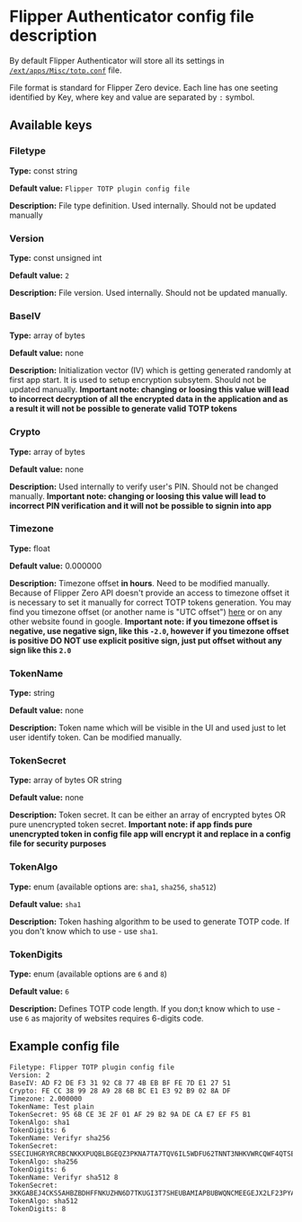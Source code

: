 # Flipper Authenticator config file description

By default Flipper Authenticator will store all its settings in [`/ext/apps/Misc/totp.conf`](https://github.com/akopachov/flipper-zero_authenticator/blob/master/totp/services/config/config.c#:~:text=%23define%20CONFIG_FILE_DIRECTORY_PATH,totp.conf%22) file.

File format is standard for Flipper Zero device. Each line has one seeting identified by Key, where key and value are separated by `:` symbol.

## Available keys

### Filetype

**Type:** const string

**Default value:** `Flipper TOTP plugin config file`

**Description:** File type definition. Used internally. Should not be updated manually

### Version

**Type:** const unsigned int

**Default value:** `2`

**Description:** File version. Used internally. Should not be updated manually.

### BaseIV

**Type:** array of bytes

**Default value:** none

**Description:** Initialization vector (IV) which is getting generated randomly at first app start. It is used to setup encryption subsytem. Should not be updated manually. **Important note: changing or loosing this value will lead to incorrect decryption of all the encrypted data in the application and as a result it will not be possible to generate valid TOTP tokens**

### Crypto

**Type:** array of bytes

**Default value:** none

**Description:** Used internally to verify user's PIN. Should not be changed manually. **Important note: changing or loosing this value will lead to incorrect PIN verification and it will not be possible to signin into app**

### Timezone

**Type:** float

**Default value:** 0.000000

**Description:** Timezone offset **in hours**. Need to be modified manually. Because of Flipper Zero API doesn't provide an access to timezone offset it is necessary to set it manually for correct TOTP tokens generation. You may find you timezone offset (or another name is "UTC offset") [here](https://www.timeanddate.com/time/zone/timezone/utc) or on any other website found in google. **Important note: if you timezone offset is negative, use negative sign, like this `-2.0`, however if you timezone offset is positive DO NOT use explicit positive sign, just put offset without any sign like this `2.0`**

### TokenName

**Type:** string

**Default value:** none

**Description:** Token name which will be visible in the UI and used just to let user identify token. Can be modified manually.

### TokenSecret

**Type:** array of bytes OR string

**Default value:** none

**Description:** Token secret. It can be either an array of encrypted bytes OR pure unencrypted token secret. **Important note: if app finds pure unencrypted token in config file app will encrypt it and replace in a config file for security purposes**

### TokenAlgo

**Type:** enum (available options are: `sha1`, `sha256`, `sha512`)

**Default value:** `sha1`

**Description:** Token hashing algorithm to be used to generate TOTP code. If you don't know which to use - use `sha1`.

### TokenDigits

**Type:** enum (available options are `6` and `8`)

**Default value:** `6`

**Description:** Defines TOTP code length. If you don;t know which to use - use `6` as majority of websites requires 6-digits code.

## Example config file

```text
Filetype: Flipper TOTP plugin config file
Version: 2
BaseIV: AD F2 DE F3 31 92 C8 77 4B EB BF FE 7D E1 27 51
Crypto: FE CC 38 99 28 A9 28 6B BC E1 E3 92 B9 02 8A DF
Timezone: 2.000000
TokenName: Test plain
TokenSecret: 95 6B CE 3E 2F 01 AF 29 B2 9A DE CA E7 EF F5 B1
TokenAlgo: sha1
TokenDigits: 6
TokenName: Verifyr sha256
TokenSecret: SSECIUHGRYRCRBCNKKXPUQBLBGEQZ3PKNA7TA7TQV6IL5WDFU62TNNT3NHKVWRCQWF4QTSE4IGLG4S7RGY3LDMVDZVMAGB2ARPG7XYQ
TokenAlgo: sha256
TokenDigits: 6
TokenName: Verifyr sha512 8
TokenSecret: 3KKGABEJ4CKS5AHBZBDHFFNKUZHN6D7TKUGI3T7SHEUBAMIAPBUBWQNCMEEGEJX2LF23PYAFUCSRNVQ2ENOQWLHISCOJQCU2SCND4CI
TokenAlgo: sha512
TokenDigits: 8
```